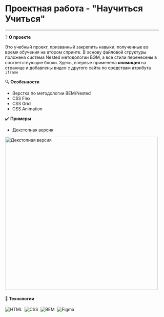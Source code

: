 # Проектная работа - "Научиться Учиться"
___
❔ **О проекте** 

Это учебный проект, призванный закрепить навыки, полученные во время обучения на втором спринте.
В основу файловой структуры положена система Nested методологии БЭМ, а все стили перенесены в соответствующие блоки.
Здесь, впервые применена *__анимация__* на странице и добавлены видео с другого сайта по средствам атрибута ```iframe```


🔍 **Особенности**

* Верстка по методологии BEM/Nested
* CSS Flex
* CSS Grid
* CSS Animation
 
✔️ **Примеры** 
* Декстопная версия
<img src="https://landing-easy.ru/images/special/how-to-ban.gif" alt="Декстопная версия" width="500"/>

#### 🔧 Технологии
![HTML](https://img.shields.io/badge/-HTML-05122A?style=flat&logo=HTML5)&nbsp;
![CSS](https://img.shields.io/badge/-CSS-05122A?style=flat&logo=CSS3&logoColor=1572B6)&nbsp;
![BEM](https://img.shields.io/badge/-BEM-05122A?style=flat&logo=BEM)&nbsp;
![Figma](https://img.shields.io/badge/-Figma-05122A?style=flat&logo=Figma)&nbsp;


